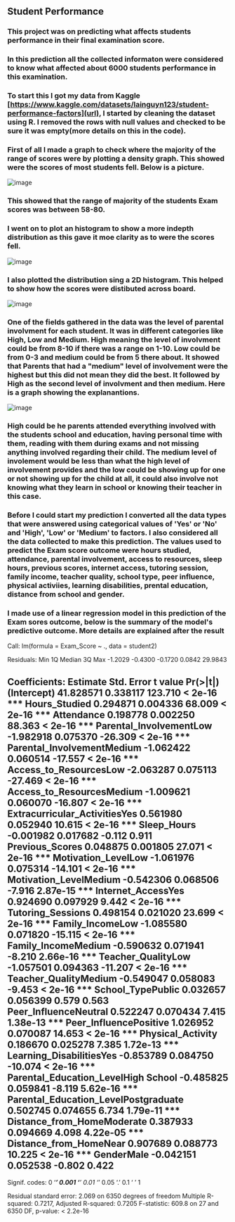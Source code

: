 ## Student Performance
### This project was on predicting what affects students performance in their final examination score.

### In this prediction all the collected informaton were considered to know what affected about 6000 students performance in this examination. 

### To start this I got my data from Kaggle [https://www.kaggle.com/datasets/lainguyn123/student-performance-factors](url), I started by cleaning the dataset using R. I removed the rows with null values and checked to be sure it was empty(more details on this in the code).
### First of all I made a graph to check where the majority of the range of scores were by plotting a density graph. This showed were the scores of most students fell. Below is a picture.

![image](https://github.com/user-attachments/assets/af0ad82b-3cd1-4c6b-a28c-82d36953af3c)
### This showed that the range of majority of the students Exam scores was between 58-80.

### I went on to plot an histogram to show a more indepth distribution as this gave it moe clarity as to were the scores fell. 

![image](https://github.com/user-attachments/assets/47df2ea8-1a75-4ebd-a4dc-54b439a8e3e1)

### I also plotted the distribution sing a 2D histogram. This helped to show how the scores were distibuted across board.

![image](https://github.com/user-attachments/assets/cb3026e9-3a4b-4c06-8f18-af83d90eeddc)

### One of the fields gathered in the data was the level of parental involvment for each student. It was in different categories like High, Low and Medium. High meaning the level of involvment could be from 8-10 if there was a range on 1-10. Low could be from 0-3 and medium could be from 5 there about. It showed that Parents that had a "medium" level of involvement were the highest but this did not mean they did the best. It followed by High as the second level of involvment and then medium. Here is a graph showing the explanantions. 

![image](https://github.com/user-attachments/assets/fa6ddcfd-ab4a-4f00-bcb6-594a3dd8cd31)

### High could be he parents attended everything involved with the students school and education, having personal time with them, reading with them during exams and not missing anything involved regarding their child. The medium level of involement would be less than what the high level of involvement provides and the low could be showing up for one or not showing up for the child at all, it could also involve not knowing what they learn in school or knowing their teacher in this case. 

### Before I could start my prediction I converted all the data types that were answered using categorical values of 'Yes' or 'No' and 'High', 'Low' or 'Medium' to factors. I also considered all the data collected to make this prediction. The values used to predict the Exam score outcome were hours studied, attendance, parental involvement, access to resources, sleep hours, previous scores, internet access, tutoring session, family income, teacher quality, school type, peer influence, physical activiies, learning disabilities, prental education, distance from school and gender. 

### I made use of a linear regression model in this prediction of the Exam sores outcome, below is the summary of the model's predictive outcome. More details are explained after the result

Call:
lm(formula = Exam_Score ~ ., data = student2)

Residuals:
    Min      1Q  Median      3Q     Max 
-1.2029 -0.4300 -0.1720  0.0842 29.9843 

Coefficients:
                                      Estimate Std. Error t value Pr(>|t|)    
(Intercept)                          41.828571   0.338117 123.710  < 2e-16 ***
Hours_Studied                         0.294871   0.004336  68.009  < 2e-16 ***
Attendance                            0.198778   0.002250  88.363  < 2e-16 ***
Parental_InvolvementLow              -1.982918   0.075370 -26.309  < 2e-16 ***
Parental_InvolvementMedium           -1.062422   0.060514 -17.557  < 2e-16 ***
Access_to_ResourcesLow               -2.063287   0.075113 -27.469  < 2e-16 ***
Access_to_ResourcesMedium            -1.009621   0.060070 -16.807  < 2e-16 ***
Extracurricular_ActivitiesYes         0.561980   0.052940  10.615  < 2e-16 ***
Sleep_Hours                          -0.001982   0.017682  -0.112    0.911    
Previous_Scores                       0.048875   0.001805  27.071  < 2e-16 ***
Motivation_LevelLow                  -1.061976   0.075314 -14.101  < 2e-16 ***
Motivation_LevelMedium               -0.542306   0.068506  -7.916 2.87e-15 ***
Internet_AccessYes                    0.924690   0.097929   9.442  < 2e-16 ***
Tutoring_Sessions                     0.498154   0.021020  23.699  < 2e-16 ***
Family_IncomeLow                     -1.085580   0.071820 -15.115  < 2e-16 ***
Family_IncomeMedium                  -0.590632   0.071941  -8.210 2.66e-16 ***
Teacher_QualityLow                   -1.057501   0.094363 -11.207  < 2e-16 ***
Teacher_QualityMedium                -0.549047   0.058083  -9.453  < 2e-16 ***
School_TypePublic                     0.032657   0.056399   0.579    0.563    
Peer_InfluenceNeutral                 0.522247   0.070434   7.415 1.38e-13 ***
Peer_InfluencePositive                1.026952   0.070087  14.653  < 2e-16 ***
Physical_Activity                     0.186670   0.025278   7.385 1.72e-13 ***
Learning_DisabilitiesYes             -0.853789   0.084750 -10.074  < 2e-16 ***
Parental_Education_LevelHigh School  -0.485825   0.059841  -8.119 5.62e-16 ***
Parental_Education_LevelPostgraduate  0.502745   0.074655   6.734 1.79e-11 ***
Distance_from_HomeModerate            0.387933   0.094669   4.098 4.22e-05 ***
Distance_from_HomeNear                0.907689   0.088773  10.225  < 2e-16 ***
GenderMale                           -0.042151   0.052538  -0.802    0.422    
---
Signif. codes:  0 ‘***’ 0.001 ‘**’ 0.01 ‘*’ 0.05 ‘.’ 0.1 ‘ ’ 1

Residual standard error: 2.069 on 6350 degrees of freedom
Multiple R-squared:  0.7217,	Adjusted R-squared:  0.7205 
F-statistic: 609.8 on 27 and 6350 DF,  p-value: < 2.2e-16

